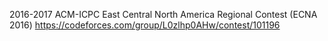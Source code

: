 2016-2017 ACM-ICPC East Central North America Regional Contest (ECNA 2016)
<https://codeforces.com/group/L0zlhp0AHw/contest/101196>
